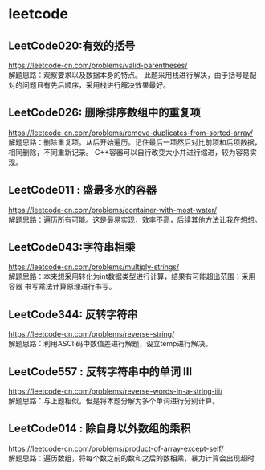 # leetcode
## LeetCode020:有效的括号      
https://leetcode-cn.com/problems/valid-parentheses/ <br>
解题思路：观察要求以及数据本身的特点。
此题采用栈进行解决，由于括号是配对的问题且有先后顺序，采用栈进行解决效果最好。

## LeetCode026: 删除排序数组中的重复项      
https://leetcode-cn.com/problems/remove-duplicates-from-sorted-array/ <br>
解题思路：删除重复项。从后开始遍历。记住最后一项然后对比前项和后项数据，相同删除，不同重新记录。
C++容器可以自行改变大小并进行缩进，较为容易实现。


## LeetCode011 : 盛最多水的容器        
https://leetcode-cn.com/problems/container-with-most-water/ <br>
解题思路：遍历所有可能。这是最易实现，效率不高，后续其他方法让我在想想。

## LeetCode043:字符串相乘           
https://leetcode-cn.com/problems/multiply-strings/ <br>
解题思路：本来想采用转化为int数据类型进行计算，结果有可能超出范围；采用容器 书写乘法计算原理进行书写。

## LeetCode344: 反转字符串          
https://leetcode-cn.com/problems/reverse-string/ <br>
解题思路：利用ASCII码中数值差进行解题，设立temp进行解决。

## LeetCode557 : 反转字符串中的单词 III      
https://leetcode-cn.com/problems/reverse-words-in-a-string-iii/ <br>
解题思路：与上题相似，但是将本题分解为多个单词进行分别计算。

## LeetCode014 : 除自身以外数组的乘积                 
https://leetcode-cn.com/problems/product-of-array-except-self/ <br>
解题思路：遍历数组，将每个数之前的数和之后的数相乘，暴力计算会出现超时
